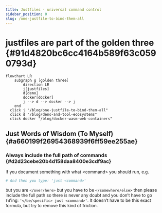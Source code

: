 ```yaml
---
title: Justfiles - universal command control
sidebar_position: 0
slug: /one-justfile-to-bind-them-all
---
```




# justfiles are part of the golden three {#91d4820bc6cc4164b589f63c0590793d}


```mermaid
flowchart LR
    subgraph g [golden three]
        direction LR
        j[justfiles]
        d[deno]
        docker[docker]
        j --> d --> docker --> j
    end
  click j "/blog/one-justfile-to-bind-them-all"
  click d "/blog/deno-and-tool-ecosystems"
  click docker "/blog/docker-wasm-web-containers"
```



## Just Words of Wisdom (To Myself) {#a660199f26954368939f6ff59ee255ae}


### Always include the full path of commands {#d2d23cebe20b4d158daa8400e3cdf9ac}


If you document something with what &lt;command&gt; you should run, e.g.


```bash
# And then you type: 'just <command>'
```


but you are `</over/here>` but you have to be `</somewhere/else>` then please include the full path so there is never any doubt and you don’t have to go `fd`'ing: `'</be/specific> just <command>'`. It doesn’t have to be this exact formula, but try to remove this kind of friction.

